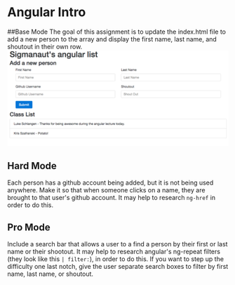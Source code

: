 # Angular Intro
##Base Mode
The goal of this assignment is to update the index.html file to add a new person to the array and display the first name, last name, and shoutout in their own row.
![Solution Image](images/solution.png)

## Hard Mode
Each person has a github account being added, but it is not being used anywhere. Make it so that when someone clicks on a name, they are brought to that user's github account. It may help to research `ng-href` in order to do this.

## Pro Mode
Include a search bar that allows a user to a find a person by their first or last name or their shootout. It may help to research angular's ng-repeat filters (they look like this `| filter:`), in order to do this. If you want to step up the difficulty one last notch, give the user separate search boxes to filter by first name, last name, or shoutout.
